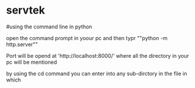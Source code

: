 # servtek

#using the command line in python

open the command prompt in yoour pc and then typr ""python -m http.server""

Port will be opend at 'http://localhost:8000/' where all the directory in your pc will be mentioned 

by using the cd command you can enter into any sub-dirctory in the file in which 

